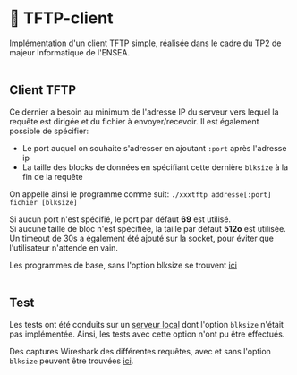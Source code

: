 # 📁 TFTP-client

Implémentation d'un client TFTP simple, réalisée dans le cadre du TP2 de majeur Informatique de l'ENSEA.
<br> <br>

## Client TFTP
Ce dernier a besoin au minimum de l'adresse IP du serveur vers lequel la requête est dirigée et du fichier à envoyer/recevoir.
Il est également possible de spécifier:
- Le port auquel on souhaite s'adresser en ajoutant `:port` après l'adresse ip
- La taille des blocks de données en spécifiant cette dernière `blksize` à la fin de la requête

On appelle ainsi le programme comme suit: `./xxxtftp addresse[:port] fichier [blksize]`

Si aucun port n'est spécifié, le port par défaut **69** est utilisé. <br>
Si aucune taille de bloc n'est spécifiée, la taille par défaut **512o** est utilisée.
<br>
Un timeout de 30s a également été ajouté sur la socket, pour éviter que l'utilisateur n'attende en vain.


Les programmes de base, sans l'option blksize se trouvent [ici](/Basic_implementation)
<br> <br>

## Test
Les tests ont été conduits sur un [serveur local](https://mohammadthalif.wordpress.com/2010/03/05/installing-and-testing-tftpd-in-ubuntudebian/) dont l'option `blksize` n'était pas implémentée. Ainsi, les tests avec cette option n'ont pu être effectués.

Des captures Wireshark des différentes requêtes, avec et sans l'option `blksize` peuvent être trouvées [ici](Wireshark_captures).

